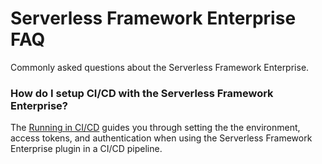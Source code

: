 <!--
title: FAQ - Serverless Framework Enterprise
menuText: faq
layout: Doc
-->

# Serverless Framework Enterprise FAQ

Commonly asked questions about the Serverless Framework Enterprise.

### How do I setup CI/CD with the Serverless Framework Enterprise?
The [Running in CI/CD](./running-in-cicd.md) guides you through setting the the environment, access tokens, and authentication when using the Serverless Framework Enterprise plugin in a CI/CD pipeline.

